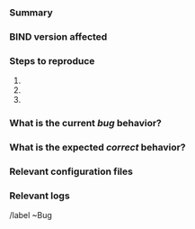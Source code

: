 <!--
If the bug you are reporting is potentially security-related - for example,
if it involves an assertion failure or other crash in `named` that can be
triggered repeatedly - then please make sure that you make the new issue
confidential by clicking the checkbox at the bottom!
-->

<!--
If you found the problem in BIND 9 using generative AI tools and you have verified it
yourself to be true: write the report yourself and explain the problem as you
have learned it. This makes sure the AI-generated inaccuracies and invented
issues are filtered out early before they waste more people's time.  Even if you
write the report yourself, you must make sure to reveal the fact that
generative AI was used in your report.

We ban users immediately who submit fake reports to the project.
-->

### Summary

<!-- Concisely summarize the bug encountered. -->

### BIND version affected
<!--
Make sure you are testing with the **latest** supported version of BIND
for a given branch. Many bugs have been fixed over time!

See https://kb.isc.org/docs/supported-platforms for the current list.
The latest source is available from https://www.isc.org/download/#BIND

Paste the output of `named -V` here.
-->

### Steps to reproduce

<!--
This is extremely important! Be precise and use itemized lists, please.

Even if a default configuration is affected, please include the full configuration
files _you were testing with_.

Example:
1. Use _attached_ configuration file
2. Start BIND server with command: `named -g -c named.conf ...`
3. Simulate legitimate clients using command `dnsperf -S1 -d legit-queries ...`
4. Simulate attack traffic using command `dnsperf -S1 -d attack-queries ...`
-->

1.
2.
3.

### What is the current *bug* behavior?

<!-- What actually happens. -->

### What is the expected *correct* behavior?

<!-- What you should see instead. -->

### Relevant configuration files

<!-- Paste any relevant configuration files here - please use code blocks (```)
to format console output. If submitting the contents of your
configuration file in a non-confidential issue, it is advisable to
obscure key secrets; this can be done automatically by using
`named-checkconf -px`. -->

### Relevant logs

<!-- Paste any relevant logs here - please use code blocks (```) to format console
output, logs, and code, as it's very hard to read otherwise. -->

/label ~Bug
